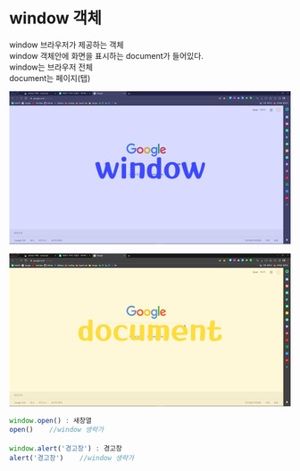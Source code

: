 # window 객체

window 브라우저가 제공하는 객체  
window 객체안에 화면을 표시하는 document가 들어있다.   
window는 브라우저 전체  
document는 페이지\(탭\)

![](../.gitbook/assets/image%20%2816%29.png)

![](../.gitbook/assets/image%20%2815%29.png)

```javascript
window.open() : 새창열
open()    //window 생략가

window.alert('경고창') : 경고창
alert('경고창')    //window 생략가 
```

